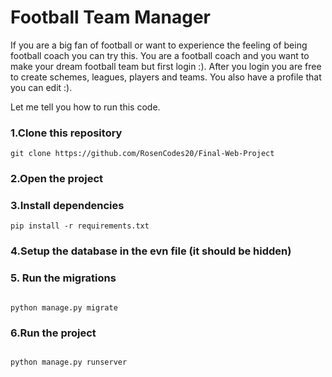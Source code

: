 # Football Team Manager

If you are a big fan of football or want to experience the feeling of being football coach you can try this.
You are a football coach and you want to make your dream football team but first login :).
After you login you are free to create schemes, leagues, players and teams.
You also have a profile that you can edit :).

Let me tell you how to run this code.

### 1.Clone this repository
```terminal
git clone https://github.com/RosenCodes20/Final-Web-Project
```

### 2.Open the project

### 3.Install dependencies
```terminal
pip install -r requirements.txt
```


### 4.Setup the database in the evn file (it should be hidden)

### 5. Run the migrations

``` terminal

python manage.py migrate

```

### 6.Run the project
``` terminal

python manage.py runserver

```
